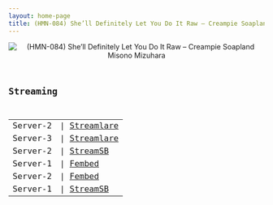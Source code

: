 ```yaml
---
layout: home-page
title: (HMN-084) She’ll Definitely Let You Do It Raw – Creampie Soapland Misono Mizuhara
---
```

<center>
<img src="https://blogger.googleusercontent.com/img/a/AVvXsEgVV9Ry1_6G-3kbSfNl27ZQ6R5yGDr6zJ9v9qI86twhlOgbsirN9smvO8A6pEXCRp0dks-FxkQs6HNN7-DtfKP-owkACTDO87iB3ninM9MApIL0J8yWpsiKLicF_qidBs1whtWqub_Oq_2vZFS9VR-Ot3RPL2gdg7tvMdzxoytErFMDmaVTWhfbiEn8=s16000" alt="(HMN-084) She’ll Definitely Let You Do It Raw – Creampie Soapland Misono Mizuhara">
</center>
<pre><code>
<h2>Streaming</h2>
<table><tbody>
<tr>
<td>Server-2</td>
<td>| <a href="https://streamlare.com/v/o715pneYG2rnvyqO" target="_blank">Streamlare</a></td>
</tr>
<tr>
<td>Server-3</td>
<td>| <a href="https://streamlare.com/v/XAQ9qzx16pPl4mME" target="_blank">Streamlare</a></td>
</tr>
<tr>
<td>Server-2</td>
<td>| <a href="https://javside.com/d/9gv4r005aqgw.html" target="_blank">StreamSB</a></td>
</tr>
<tr>
<td>Server-1</td>
<td>| <a href="https://www.watchjavnow.xyz/f/ygj4wsegwz65rrx" target="_blank">Fembed</a></td>
</tr>
<tr>
<td>Server-2</td>
<td>| <a href="https://fakyutube.com/f/3jg4ptmq4jdwddm" target="_blank">Fembed</a></td>
</tr>
<tr>
<td>Server-1</td>
<td>| <a href="https://playersb.com/d/9wmyzlka5nl5.html" target="_blank">StreamSB</a></td>
</tr>
</tbody></table>
</code></pre>
